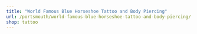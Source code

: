 ```yaml
---
title: "World Famous Blue Horseshoe Tattoo and Body Piercing"
url: /portsmouth/world-famous-blue-horseshoe-tattoo-and-body-piercing/
shop: tattoo
---
```

